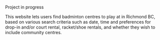 Project in progress

This website lets users find badminton centres to play at in Richmond BC, based on various search criteria such as date, time and preferences for drop-in and/or court rental, racket/shoe rentals, and whether they wish to include community centres.
